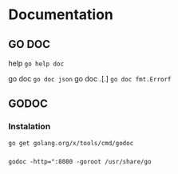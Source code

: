 # Documentation

## GO DOC

help
`go help doc`


go doc <pkg>
`go doc json`
go doc <pkg>.[.<method>]
`go doc fmt.Errorf`


## GODOC

### Instalation
`go get golang.org/x/tools/cmd/godoc`

###
`godoc -http=":8080 -goroot /usr/share/go`